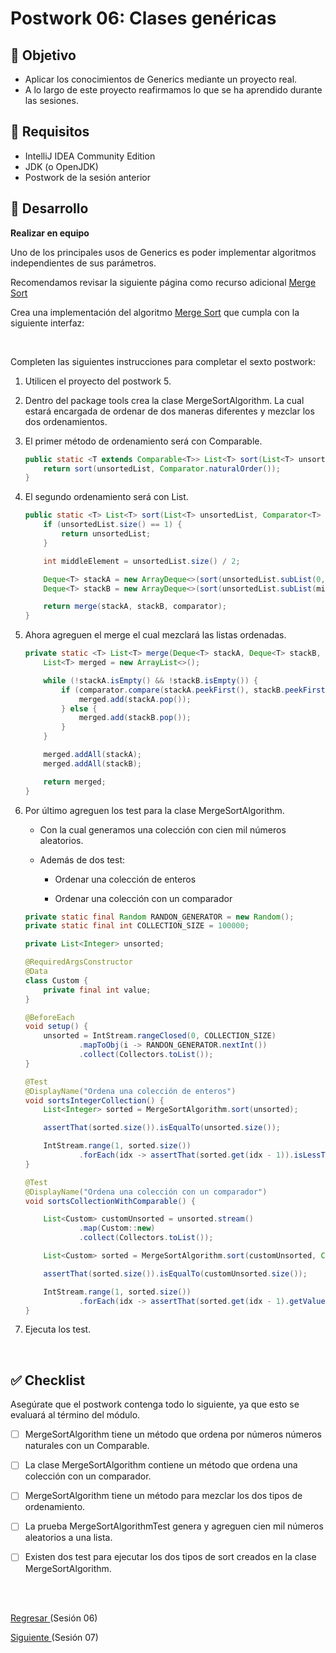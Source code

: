 # Postwork 06: Clases genéricas

## 🎩 Objetivo

- Aplicar los conocimientos de Generics mediante un proyecto real.
- A lo largo de este proyecto reafirmamos lo que se ha aprendido durante las sesiones.

## 🎯 Requisitos 

- IntelliJ IDEA Community Edition
- JDK (o OpenJDK)
- Postwork de la sesión anterior

## 🚀 Desarrollo

**Realizar en equipo**

Uno de los principales usos de Generics es poder implementar algoritmos independientes de sus parámetros.

Recomendamos revisar la siguiente página como recurso adicional [Merge Sort](https://www.tutorialspoint.com/data_structures_algorithms/merge_sort_algorithm.htm)



Crea una implementación del algoritmo [Merge Sort](https://www.tutorialspoint.com/data_structures_algorithms/merge_sort_algorithm.htm) que cumpla con la siguiente interfaz:

<br/>

Completen las siguientes instrucciones para completar el sexto postwork:

1. Utilicen el proyecto del postwork 5.

2. Dentro del package tools crea la clase MergeSortAlgorithm. La cual estará encargada de ordenar de dos maneras diferentes y mezclar los dos ordenamientos.

3. El primer método de ordenamiento será con Comparable<t>.

    ```java
    public static <T extends Comparable<T>> List<T> sort(List<T> unsortedList) {
        return sort(unsortedList, Comparator.naturalOrder());
    }
    ```

4. El segundo ordenamiento será con List<T>.

    ```java
    public static <T> List<T> sort(List<T> unsortedList, Comparator<T> comparator) {
        if (unsortedList.size() == 1) {
            return unsortedList;
        }

        int middleElement = unsortedList.size() / 2;

        Deque<T> stackA = new ArrayDeque<>(sort(unsortedList.subList(0, middleElement), comparator));
        Deque<T> stackB = new ArrayDeque<>(sort(unsortedList.subList(middleElement, unsortedList.size()), comparator));

        return merge(stackA, stackB, comparator);
    }
    ```

5. Ahora agreguen el merge el cual mezclará las listas ordenadas.

    ```java
    private static <T> List<T> merge(Deque<T> stackA, Deque<T> stackB, Comparator<T> comparator) {
        List<T> merged = new ArrayList<>();

        while (!stackA.isEmpty() && !stackB.isEmpty()) {
            if (comparator.compare(stackA.peekFirst(), stackB.peekFirst()) < 0) {
                merged.add(stackA.pop());
            } else {
                merged.add(stackB.pop());
            }
        }

        merged.addAll(stackA);
        merged.addAll(stackB);

        return merged;
    }
    ```

6. Por último agreguen los test para la clase MergeSortAlgorithm.

    - Con la cual generamos una colección con cien mil números aleatorios.
    
    - Además de dos test:
    
        - Ordenar una colección de enteros
        
        - Ordenar una colección con un comparador

    ```java
    private static final Random RANDON_GENERATOR = new Random();
    private static final int COLLECTION_SIZE = 100000;

    private List<Integer> unsorted;

    @RequiredArgsConstructor
    @Data
    class Custom {
        private final int value;
    }

    @BeforeEach
    void setup() {
        unsorted = IntStream.rangeClosed(0, COLLECTION_SIZE)
                .mapToObj(i -> RANDON_GENERATOR.nextInt())
                .collect(Collectors.toList());
    }

    @Test
    @DisplayName("Ordena una colección de enteros")
    void sortsIntegerCollection() {
        List<Integer> sorted = MergeSortAlgorithm.sort(unsorted);

        assertThat(sorted.size()).isEqualTo(unsorted.size());

        IntStream.range(1, sorted.size())
                .forEach(idx -> assertThat(sorted.get(idx - 1)).isLessThanOrEqualTo(sorted.get(idx)));
    }

    @Test
    @DisplayName("Ordena una colección con un comparador")
    void sortsCollectionWithComparable() {

        List<Custom> customUnsorted = unsorted.stream()
                .map(Custom::new)
                .collect(Collectors.toList());

        List<Custom> sorted = MergeSortAlgorithm.sort(customUnsorted, Comparator.comparingInt(Custom::getValue));

        assertThat(sorted.size()).isEqualTo(customUnsorted.size());

        IntStream.range(1, sorted.size())
                .forEach(idx -> assertThat(sorted.get(idx - 1).getValue()).isLessThanOrEqualTo(sorted.get(idx).getValue()));
    }
    ```

7. Ejecuta los test.

<br/>

## ✅ Checklist 

Asegúrate que el postwork contenga todo lo siguiente, ya que esto se evaluará al término del módulo.

- [ ] MergeSortAlgorithm tiene un método que ordena por números números naturales con un Comparable<t>.

- [ ] La clase MergeSortAlgorithm contiene un método que ordena una colección con un comparador.

- [ ] MergeSortAlgorithm tiene un método para mezclar los dos tipos de ordenamiento.

- [ ] La prueba MergeSortAlgorithmTest genera y agreguen cien mil números aleatorios a una lista.

- [ ] Existen dos test para ejecutar los dos tipos de sort creados en la clase MergeSortAlgorithm.


<br/>
<br/>

[Regresar ](../Readme.md)(Sesión 06)

[Siguiente ](../../Sesion-07/Readme.md)(Sesión 07)
